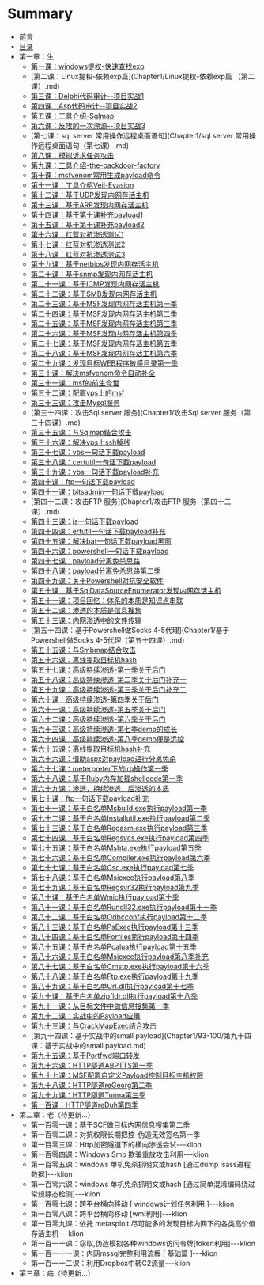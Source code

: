 # Summary

* [前言](README.md)
* [目录](Contents.md)
* 第一章：生
    * [第一课：windows提权-快速查找exp](Chapter1/windows提权-快速查找exp（第一课）.md)
    * [第二课：Linux提权-依赖exp篇](Chapter1/Linux提权-依赖exp篇 （第二课）.md)
    * [第三课：Delphi代码审计--项目实战1](Chapter1/Delphi代码审计--项目实战1（第三课）.md)
    * [第四课：Asp代码审计--项目实战2](Chapter1/Asp代码审计--项目实战2（第四课）.md)
    * [第五课：工具介绍-Sqlmap](Chapter1/工具介绍-Sqlmap（第五课）.md)
    * [第六课：反攻的一次溯源--项目实战3](Chapter1/反攻的一次溯源--项目实战3（第六课）.md)
    * [第七课：sql server 常用操作远程桌面语句](Chapter1/sql server 常用操作远程桌面语句（第七课）.md)
    * [第八课：模拟诉求任务攻击](Chapter1/模拟诉求任务攻击（第八课）.md)
    * [第九课：工具介绍-the-backdoor-factory](Chapter1/工具介绍-the-backdoor-factory（第九课）.md)
    * [第十课：msfvenom常用生成payload命令](Chapter1/msfvenom常用生成payload命令（第十课）.md)
    * [第十一课：工具介绍Veil-Evasion](Chapter1/工具介绍Veil-Evasion（第十一课）.md)
    * [第十二课：基于UDP发现内网存活主机](Chapter1/基于UDP发现内网存活主机（第十二课）.md)
    * [第十三课：基于ARP发现内网存活主机](Chapter1/基于ARP发现内网存活主机（第十三课）.md)
    * [第十四课：基于第十课补充payload1](Chapter1/基于第十课补充payload1（第十四课）.md)
    * [第十五课：基于第十课补充payload2](Chapter1/基于第十课补充payload2（第十五课）.md)
    * [第十六课：红蓝对抗渗透测试1](Chapter1/红蓝对抗渗透测试1（第十六课）.md)
    * [第十七课：红蓝对抗渗透测试2](Chapter1/红蓝对抗渗透测试2（第十七课）.md)
    * [第十八课：红蓝对抗渗透测试3](Chapter1/18/第十八课：红蓝对抗渗透测试3.md)
    * [第十九课：基于netbios发现内网存活主机](Chapter1/基于netbios发现内网存活主机（第十九课）.md)
    * [第二十课：基于snmp发现内网存活主机](Chapter1/基于snmp发现内网存活主机（第二十课）.md)
    * [第二十一课：基于ICMP发现内网存活主机](Chapter1/21-30/第二十一课：基于ICMP发现内网存活主机.md)
    * [第二十二课：基于SMB发现内网存活主机](Chapter1/21-30/第二十二课：基于SMB发现内网存活主机.md)
    * [第二十三课：基于MSF发现内网存活主机第一季](Chapter1/21-30/第二十三课：基于MSF发现内网存活主机第一季.md)
    * [第二十四课：基于MSF发现内网存活主机第二季](Chapter1/21-30/第二十四课：基于MSF发现内网存活主机第二季.md)
    * [第二十五课：基于MSF发现内网存活主机第三季 ](Chapter1/21-30/第二十五课：基于MSF发现内网存活主机第三季.md)
    * [第二十六课：基于MSF发现内网存活主机第四季](Chapter1/21-30/第二十六课：基于MSF发现内网存活主机第四季.md)
    * [第二十七课：基于MSF发现内网存活主机第五季 ](Chapter1/21-30/第二十七课：基于MSF发现内网存活主机第五季.md)
    * [第二十八课：基于MSF发现内网存活主机第六季](Chapter1/21-30/第二十八课：基于MSF发现内网存活主机第六季.md)
    * [第二十九课：发现目标WEB程序敏感目录第一季](Chapter1/21-30/第二十九课：发现目标WEB程序敏感目录第一季.md)
    * [第三十课：解决msfvenom命令自动补全](Chapter1/21-30/第三十课：解决msfvenom命令自动补全.md)
    * [第三十一课：msf的前生今世](Chapter1/msf的前生今世（第三十一课）.md)
    * [第三十二课：配置vps上的msf](Chapter1/配置vps上的msf（第三十二课）.md)
    * [第三十三课：攻击Mysql服务](Chapter1/攻击Mysql服务（第三十三课）.md)
    * [第三十四课：攻击Sql server 服务](Chapter1/攻击Sql server 服务（第三十四课）.md)
    * [第三十五课：与Sqlmap结合攻击](Chapter1/与Sqlmap结合攻击（第三十五课）.md)
    * [第三十六课：解决vps上ssh掉线](Chapter1/解决vps上ssh掉线（第三十六课）.md)
    * [第三十七课：vbs一句话下载payload](Chapter1/vbs一句话下载payload（第三十七课）.md)
    * [第三十八课：certutil一句话下载payload](Chapter1/certutil一句话下载payload（第三十八课）.md)
    * [第三十九课：vbs一句话下载payload补充](Chapter1/vbs一句话下载payload补充（第三十九课）.md)
    * [第四十课：ftp一句话下载payload](Chapter1/ftp一句话下载payload（第四十课）.md)
    * [第四十一课：bitsadmin一句话下载payload](Chapter1/bitsadmin一句话下载payload（第四十一课）.md)
    * [第四十二课：攻击FTP 服务](Chapter1/攻击FTP 服务（第四十二课）.md)
    * [第四十三课：js一句话下载payload](Chapter1/js一句话下载payload（第四十三课）.md)
    * [第四十四课：ertutil一句话下载payload补充](Chapter1/ertutil一句话下载payload补充（第四十四课）.md)
    * [第四十五课：解决bat一句话下载payload黑窗](Chapter1/解决bat一句话下载payload黑窗（第四十五课）.md)
    * [第四十六课：powershell一句话下载payload](Chapter1/powershell一句话下载payload（第四十六课）.md)
    * [第四十七课：payload分离免杀思路](Chapter1/payload分离免杀思路（第四十七课）.md)
    * [第四十八课：payload分离免杀思路第二季](Chapter1/payload分离免杀思路第二季（第四十八课）.md)
    * [第四十九课：关于Powershell对抗安全软件](Chapter1/关于Powershell对抗安全软件（第四十九课）.md)
    * [第五十课：基于SqlDataSourceEnumerator发现内网存活主机](Chapter1/基于SqlDataSourceEnumerator发现内网存活主机（第五十课））.md)
    * [第五十一课：项目回忆：体系的本质是知识点串联](Chapter1/项目回忆：体系的本质是知识点串联（第五十一课）.md)
    * [第五十二课：渗透的本质是信息搜集](Chapter1/渗透的本质是信息搜集（第五十二课））.md)
    * [第五十三课：内网渗透中的文件传输](Chapter1/内网渗透中的文件传输（第五十三课）.md)
    * [第五十四课：基于Powershell做Socks 4-5代理](Chapter1/基于Powershell做Socks 4-5代理（第五十四课）.md)
    * [第五十五课：与Smbmap结合攻击](Chapter1/与Smbmap结合攻击（第五十五课）.md)
    * [第五十六课：离线提取目标机hash](Chapter1/离线提取目标机hash（第五十六课）.md)
    * [第五十七课：高级持续渗透-第一季关于后门](Chapter1/高级持续渗透-第一季关于后门（第五十七课）.md)
    * [第五十八课：高级持续渗透-第二季关于后门补充一](Chapter1/高级持续渗透-第二季关于后门补充一（第五十八课）.md)
    * [第五十九课：高级持续渗透-第三季关于后门补充二](Chapter1/高级持续渗透-第三季关于后门补充二（第五十九课）.md)
    * [第六十课：高级持续渗透-第四季关于后门](Chapter1/高级持续渗透-第四季关于后门（第六十课）.md)
    * [第六十一课：高级持续渗透-第五季关于后门](Chapter1/61-65/第六十一课：高级持续渗透-第五季关于后门.md)
    * [第六十二课：高级持续渗透-第六季关于后门](Chapter1/61-65/第六十二课：高级持续渗透-第六季关于后门.md)
    * [第六十三课：高级持续渗透-第七季demo的成长](Chapter1/61-65/第六十三课：高级持续渗透-第七季demo的成长.md)
    * [第六十四课：高级持续渗透-第八季demo便是远控](Chapter1/61-65/第六十四课：高级持续渗透-第八季demo便是远控.md)
    * [第六十五课：离线提取目标机hash补充](Chapter1/61-65/第六十五课：离线提取目标机hash补充.md)
    * [第六十六课：借助aspx对payload进行分离免杀](Chapter1/66-70/第六十六课：借助aspx对payload进行分离免杀.md)
    * [第六十七课：meterpreter下的irb操作第一季](Chapter1/66-70/第六十七课：meterpreter下的irb操作第一季.md)
    * [第六十八课：基于Ruby内存加载shellcode第一季](Chapter1/66-70/第六十八课：基于Ruby内存加载shellcode第一季.md)
    * [第六十九课：渗透，持续渗透，后渗透的本质](Chapter1/66-70/第六十九课：渗透，持续渗透，后渗透的本质.md)
    * [第七十课：ftp一句话下载payload补充](Chapter1/66-70/第七十课：ftp一句话下载payload补充.md)
    * [第七十一课：基于白名单Msbuild.exe执行payload第一季](Chapter1/71-74/第七十一课：基于白名单Msbuild.exe执行payload第一季.md)
    * [第七十二课：基于白名单Installutil.exe执行payload第二季](Chapter1/71-74/第七十二课：基于白名单Installutil.exe执行payload第二季.md)
    * [第七十三课：基于白名单Regasm.exe执行payload第三季](Chapter1/71-74/第七十三课：基于白名单Regasm.exe执行payload第三季.md)
    * [第七十四课：基于白名单Regsvcs.exe执行payload第四季 ](Chapter1/71-74/第七十四课：基于白名单regsvcs.exe执行payload第四季.md)
    * [第七十五课：基于白名单Mshta.exe执行payload第五季](Chapter1/75-77/第七十五课：基于白名单Mshta.exe执行payload第五季.md)
    * [第七十六课：基于白名单Compiler.exe执行payload第六季](Chapter1/75-77/第七十六课：基于白名单Compiler.exe执行payload第六季.md)
    * [第七十七课：基于白名单Csc.exe执行payload第七季](Chapter1/75-77/第七十七课：基于白名单Csc.exe执行payload第七季.md)
    * [第七十八课：基于白名单Msiexec执行payload第八季](Chapter1/78-80/第七十八课：基于白名单Msiexec执行payload第八季.md)
    * [第七十九课：基于白名单Regsvr32执行payload第九季](Chapter1/78-80/第七十九课：基于白名单Regsvr32执行payload第九季.md)
    * [第八十课：基于白名单Wmic执行payload第十季](Chapter1/78-80/第八十课：基于白名单Wmic执行payload第十季.md)
    * [第八十一课：基于白名单Rundll32.exe执行payload第十一季](Chapter1/81-90/第八十一课：基于白名单Rundll32.exe执行payload第十一季.md)
    * [第八十二课：基于白名单Odbcconf执行payload第十二季](Chapter1/81-90/第八十二课：基于白名单Odbcconf执行payload第十二季.md)
    * [第八十三课：基于白名单PsExec执行payload第十三季 ](Chapter1/81-90/第八十三课：基于白名单PsExec执行payload第十三季.md)
    * [第八十四课：基于白名单Forfiles执行payload第十四季](Chapter1/81-90/第八十四课：基于白名单Forfiles执行payload第十四季.md)
    * [第八十五课：基于白名单Pcalua执行payload第十五季](Chapter1/81-90/第八十五课：基于白名单Pcalua执行payload第十五季.md)
    * [第八十六课：基于白名单Msiexec执行payload第八季补充](Chapter1/81-90/第八十六课：基于白名单Msiexec执行payload第八季补充.md)
    * [第八十七课：基于白名单Cmstp.exe执行payload第十六季](Chapter1/81-90/第八十七课：基于白名单Cmstp.exe执行payload第十六季.md)
    * [第八十八课：基于白名单Ftp.exe执行payload第十九季](Chapter1/81-90/第八十八课：基于白名单Ftp.exe执行payload第十九季.md)
    * [第八十九课：基于白名单Url.dll执行payload第十七季](Chapter1/81-90/第八十九课：基于白名单Url.dll执行payload第十七季.md)
    * [第九十课：基于白名单zipfldr.dll执行payload第十八季](Chapter1/81-90/第九十课：基于白名单zipfldr.dll执行payload第十八季.md)
    * [第九十一课：从目标文件中做信息搜集第一季](Chapter1/91-92/第九十一课：从目标文件中做信息搜集第一季.md)
    * [第九十二课：实战中的Payload应用](Chapter1/91-92/第九十二课：实战中的Payload应用.md)
    * [第九十三课：与CrackMapExec结合攻击](Chapter1/93-100/第九十三课：与CrackMapExec结合攻击.md)
    * [第九十四课：基于实战中的small payload](Chapter1/93-100/第九十四课：基于实战中的small payload.md)
    * [第九十五课：基于Portfwd端口转发](Chapter1/93-100/第九十五课：基于Portfwd端口转发.md)
    * [第九十六课：HTTP隧道ABPTTS第一季](Chapter1/93-100/第九十六课：HTTP隧道ABPTTS第一季.md)
    * [第九十七课：MSF配置自定义Payload控制目标主机权限](Chapter1/93-100/第九十七课：MSF配置自定义Payload控制目标主机权限.md)
    * [第九十八课：HTTP隧道reGeorg第二季](Chapter1/93-100/第九十八课：HTTP隧道reGeorg第二季.md)
    * [第九十九课：HTTP隧道Tunna第三季](Chapter1/93-100/第九十九课：HTTP隧道Tunna第三季.md)
    * [第一百课：HTTP隧道reDuh第四季](Chapter1/93-100/第一百课：HTTP隧道reDuh第四季.md)
* 第二章：老（待更新...）
    * 第一百零一课：基于SCF做目标内网信息搜集第二季
    * 第一百零二课：对抗权限长期把控-伪造无效签名第一季
    * 第一百零三课：Http加密隧道下的横向渗透尝试---klion
    * 第一百零四课：Windows Smb 欺骗重放攻击利用---klion
    * 第一百零五课：windows 单机免杀抓明文或hash [通过dump lsass进程数据]---klion
    * 第一百零六课：windows 单机免杀抓明文或hash [通过简单混淆编码绕过常规静态检测]---klion
    * 第一百零七课：跨平台横向移动 [ windows计划任务利用 ]---klion
    * 第一百零八课：跨平台横向移动 [wmi利用]---klion
    * 第一百零九课：依托 metasploit 尽可能多的发现目标内网下的各类高价值存活主机---klion
    * 第一百一十课：窃取,伪造模拟各种windows访问令牌[token利用]---klion
    * 第一百一十一课：内网mssql完整利用流程 [ 基础篇 ]---klion
    * 第一百一十二课：利用Dropbox中转C2流量---klion
* 第三章：病（待更新...）

